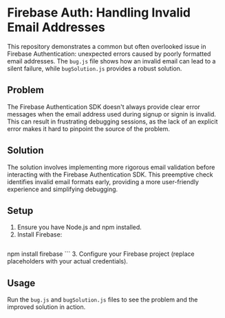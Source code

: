 # Firebase Auth: Handling Invalid Email Addresses

This repository demonstrates a common but often overlooked issue in Firebase Authentication: unexpected errors caused by poorly formatted email addresses. The `bug.js` file shows how an invalid email can lead to a silent failure, while `bugSolution.js` provides a robust solution.

## Problem

The Firebase Authentication SDK doesn't always provide clear error messages when the email address used during signup or signin is invalid. This can result in frustrating debugging sessions, as the lack of an explicit error makes it hard to pinpoint the source of the problem.

## Solution

The solution involves implementing more rigorous email validation before interacting with the Firebase Authentication SDK. This preemptive check identifies invalid email formats early, providing a more user-friendly experience and simplifying debugging.

## Setup

1.  Ensure you have Node.js and npm installed.
2.  Install Firebase:
    ```bash
npm install firebase
    ```
3.  Configure your Firebase project (replace placeholders with your actual credentials).

## Usage

Run the `bug.js` and `bugSolution.js` files to see the problem and the improved solution in action.